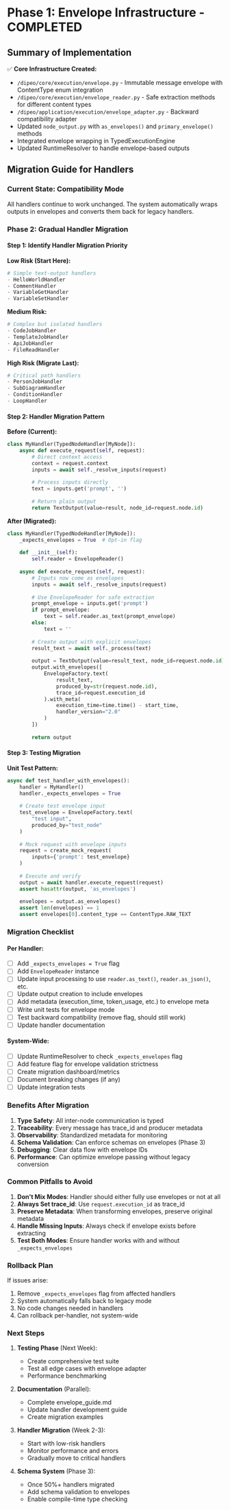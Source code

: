 # Phase 1: Envelope Infrastructure - COMPLETED

## Summary of Implementation

✅ **Core Infrastructure Created:**
- `/dipeo/core/execution/envelope.py` - Immutable message envelope with ContentType enum integration
- `/dipeo/core/execution/envelope_reader.py` - Safe extraction methods for different content types  
- `/dipeo/application/execution/envelope_adapter.py` - Backward compatibility adapter
- Updated `node_output.py` with `as_envelopes()` and `primary_envelope()` methods
- Integrated envelope wrapping in TypedExecutionEngine
- Updated RuntimeResolver to handle envelope-based outputs

## Migration Guide for Handlers

### Current State: Compatibility Mode
All handlers continue to work unchanged. The system automatically wraps outputs in envelopes and converts them back for legacy handlers.

### Phase 2: Gradual Handler Migration

#### Step 1: Identify Handler Migration Priority

**Low Risk (Start Here):**
```python
# Simple text-output handlers
- HelloWorldHandler
- CommentHandler  
- VariableGetHandler
- VariableSetHandler
```

**Medium Risk:**
```python
# Complex but isolated handlers
- CodeJobHandler
- TemplateJobHandler
- ApiJobHandler
- FileReadHandler
```

**High Risk (Migrate Last):**
```python
# Critical path handlers
- PersonJobHandler
- SubDiagramHandler
- ConditionHandler
- LoopHandler
```

#### Step 2: Handler Migration Pattern

**Before (Current):**
```python
class MyHandler(TypedNodeHandler[MyNode]):
    async def execute_request(self, request):
        # Direct context access
        context = request.context
        inputs = await self._resolve_inputs(request)
        
        # Process inputs directly
        text = inputs.get('prompt', '')
        
        # Return plain output
        return TextOutput(value=result, node_id=request.node.id)
```

**After (Migrated):**
```python
class MyHandler(TypedNodeHandler[MyNode]):
    _expects_envelopes = True  # Opt-in flag
    
    def __init__(self):
        self.reader = EnvelopeReader()
    
    async def execute_request(self, request):
        # Inputs now come as envelopes
        inputs = await self._resolve_inputs(request)
        
        # Use EnvelopeReader for safe extraction
        prompt_envelope = inputs.get('prompt')
        if prompt_envelope:
            text = self.reader.as_text(prompt_envelope)
        else:
            text = ''
        
        # Create output with explicit envelopes
        result_text = await self._process(text)
        
        output = TextOutput(value=result_text, node_id=request.node.id)
        output.with_envelopes([
            EnvelopeFactory.text(
                result_text,
                produced_by=str(request.node.id),
                trace_id=request.execution_id
            ).with_meta(
                execution_time=time.time() - start_time,
                handler_version="2.0"
            )
        ])
        
        return output
```

#### Step 3: Testing Migration

**Unit Test Pattern:**
```python
async def test_handler_with_envelopes():
    handler = MyHandler()
    handler._expects_envelopes = True
    
    # Create test envelope input
    test_envelope = EnvelopeFactory.text(
        "test input",
        produced_by="test_node"
    )
    
    # Mock request with envelope inputs
    request = create_mock_request(
        inputs={'prompt': test_envelope}
    )
    
    # Execute and verify
    output = await handler.execute_request(request)
    assert hasattr(output, 'as_envelopes')
    
    envelopes = output.as_envelopes()
    assert len(envelopes) == 1
    assert envelopes[0].content_type == ContentType.RAW_TEXT
```

### Migration Checklist

#### Per Handler:
- [ ] Add `_expects_envelopes = True` flag
- [ ] Add `EnvelopeReader` instance
- [ ] Update input processing to use `reader.as_text()`, `reader.as_json()`, etc.
- [ ] Update output creation to include envelopes
- [ ] Add metadata (execution_time, token_usage, etc.) to envelope meta
- [ ] Write unit tests for envelope mode
- [ ] Test backward compatibility (remove flag, should still work)
- [ ] Update handler documentation

#### System-Wide:
- [ ] Update RuntimeResolver to check `_expects_envelopes` flag
- [ ] Add feature flag for envelope validation strictness
- [ ] Create migration dashboard/metrics
- [ ] Document breaking changes (if any)
- [ ] Update integration tests

### Benefits After Migration

1. **Type Safety**: All inter-node communication is typed
2. **Traceability**: Every message has trace_id and producer metadata  
3. **Observability**: Standardized metadata for monitoring
4. **Schema Validation**: Can enforce schemas on envelopes (Phase 3)
5. **Debugging**: Clear data flow with envelope IDs
6. **Performance**: Can optimize envelope passing without legacy conversion

### Common Pitfalls to Avoid

1. **Don't Mix Modes**: Handler should either fully use envelopes or not at all
2. **Always Set trace_id**: Use `request.execution_id` as trace_id
3. **Preserve Metadata**: When transforming envelopes, preserve original metadata
4. **Handle Missing Inputs**: Always check if envelope exists before extracting
5. **Test Both Modes**: Ensure handler works with and without `_expects_envelopes`

### Rollback Plan

If issues arise:
1. Remove `_expects_envelopes` flag from affected handlers
2. System automatically falls back to legacy mode
3. No code changes needed in handlers
4. Can rollback per-handler, not system-wide

### Next Steps

1. **Testing Phase** (Next Week):
   - Create comprehensive test suite
   - Test all edge cases with envelope adapter
   - Performance benchmarking

2. **Documentation** (Parallel):
   - Complete envelope_guide.md
   - Update handler development guide
   - Create migration examples

3. **Handler Migration** (Week 2-3):
   - Start with low-risk handlers
   - Monitor performance and errors
   - Gradually move to critical handlers

4. **Schema System** (Phase 3):
   - Once 50%+ handlers migrated
   - Add schema validation to envelopes
   - Enable compile-time type checking